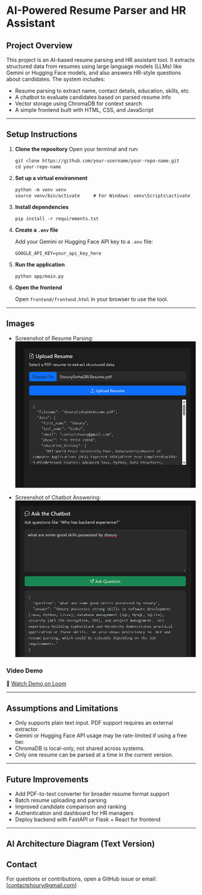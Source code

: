 # AI-Powered Resume Parser and HR Assistant

## Project Overview

This project is an AI-based resume parsing and HR assistant tool. It extracts structured data from resumes using large language models (LLMs) like Gemini or Hugging Face models, and also answers HR-style questions about candidates. The system includes:

* Resume parsing to extract name, contact details, education, skills, etc.
* A chatbot to evaluate candidates based on parsed resume info
* Vector storage using ChromaDB for context search
* A simple frontend built with HTML, CSS, and JavaScript

---

## Setup Instructions

1. **Clone the repository**
   Open your terminal and run:

   ```
   git clone https://github.com/your-username/your-repo-name.git
   cd your-repo-name
   ```

2. **Set up a virtual environment**

   ```
   python -m venv venv
   source venv/bin/activate     # For Windows: venv\Scripts\activate
   ```

3. **Install dependencies**

   ```
   pip install -r requirements.txt
   ```

4. **Create a `.env` file**

   Add your Gemini or Hugging Face API key to a `.env` file:

   ```
   GOOGLE_API_KEY=your_api_key_here
   ```

5. **Run the application**

   ```
   python app/main.py
   ```

6. **Open the frontend**

   Open `frontend/frontend.html` in your browser to use the tool.

---

## Images

* Screenshot of Resume Parsing: ![Resume Parsing](screenshots/resume_upload.png)

* Screenshot of Chatbot Answering:  ![Resume Parsing](screenshots/chatbot.png)
### Video Demo

🎥 [Watch Demo on Loom]([https://www.loom.com/share/eb8200f37a174be5a1beccc0d496b3a4?sid=fce2fa69-2804-4cc3-8af9-93bf4ae50f75](https://www.loom.com/share/2e4f03938dc844b5987f82632b73067b?sid=a287d06b-6c4c-4c28-99fa-38871eb5da3c))


---

## Assumptions and Limitations

* Only supports plain text input. PDF support requires an external extractor.
* Gemini or Hugging Face API usage may be rate-limited if using a free tier.
* ChromaDB is local-only, not shared across systems.
* Only one resume can be parsed at a time in the current version.

---

## Future Improvements

* Add PDF-to-text converter for broader resume format support
* Batch resume uploading and parsing
* Improved candidate comparison and ranking
* Authentication and dashboard for HR managers
* Deploy backend with FastAPI or Flask + React for frontend

---

## AI Architecture Diagram (Text Version)


## Contact

For questions or contributions, open a GitHub issue or email: \[[contactshoury@gmail.com](mailto:contactshoury@gmail.com)]

